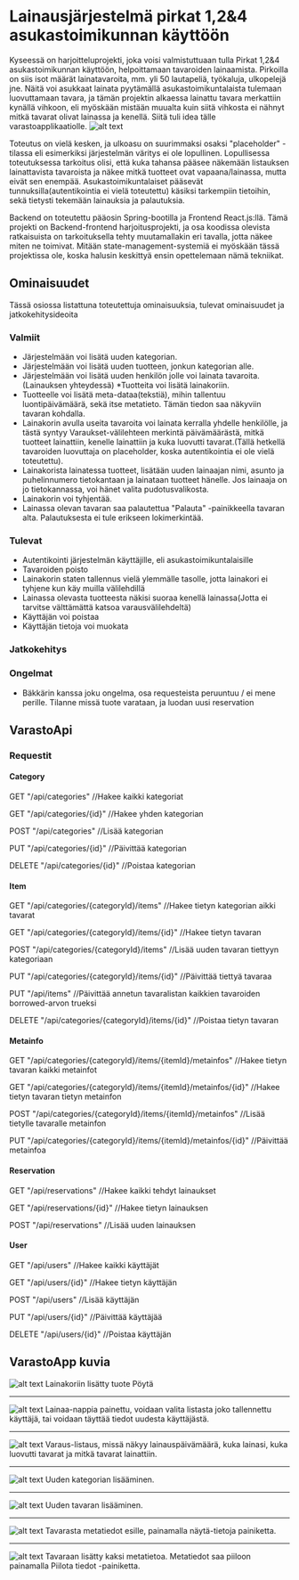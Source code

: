 # Lainausjärjestelmä pirkat 1,2&4 asukastoimikunnan käyttöön 
Kyseessä on harjoitteluprojekti, joka voisi valmistuttuaan tulla Pirkat 1,2&4 asukastoimikunnan käyttöön, helpoittamaan tavaroiden lainaamista. Pirkoilla on siis isot määrät lainatavaroita, mm. yli 50 lautapeliä, työkaluja, ulkopelejä jne. Näitä voi asukkaat lainata pyytämällä asukastoimikuntalaista tulemaan luovuttamaan tavara, ja tämän projektin alkaessa lainattu tavara merkattiin kynällä vihkoon, eli myöskään mistään muualta kuin siitä vihkosta ei nähnyt mitkä tavarat olivat lainassa ja kenellä.
Siitä tuli idea tälle varastoapplikaatiolle.
![alt text](https://www.dropbox.com/s/lmskq84lbnp5xhi/Screenshot%202018-03-28%2019.19.53.png?raw=1)

Toteutus on vielä kesken, ja ulkoasu on suurimmaksi osaksi "placeholder" -tilassa eli esimerkiksi järjestelmän väritys ei ole lopullinen. Lopullisessa toteutuksessa tarkoitus olisi, että kuka tahansa pääsee näkemään listauksen lainattavista tavaroista ja näkee mitkä tuotteet ovat vapaana/lainassa, mutta eivät sen enempää. Asukastoimikuntalaiset pääsevät tunnuksilla(autentikointia ei vielä toteutettu) käsiksi tarkempiin tietoihin, sekä tietysti tekemään lainauksia ja palautuksia.

Backend on toteutettu pääosin Spring-bootilla ja Frontend React.js:llä. Tämä projekti on Backend-frontend harjoitusprojekti, ja osa koodissa olevista ratkaisuista on tarkoituksella tehty muutamallakin eri tavalla, jotta näkee miten ne toimivat. Mitään state-management-systemiä ei myöskään tässä projektissa ole, koska halusin keskittyä ensin opettelemaan nämä tekniikat.

## Ominaisuudet
Tässä osiossa listattuna toteutettuja ominaisuuksia, tulevat ominaisuudet ja jatkokehitysideoita
### Valmiit
* Järjestelmään voi lisätä uuden kategorian. 
* Järjestelmään voi lisätä uuden tuotteen, jonkun kategorian alle.
* Järjestelmään voi lisätä uuden henkilön jolle voi lainata tavaroita.(Lainauksen yhteydessä)
*Tuotteita voi lisätä lainakoriin. 
* Tuotteelle voi lisätä meta-dataa(tekstiä), mihin tallentuu luontipäivämäärä, sekä itse metatieto. Tämän tiedon saa näkyviin tavaran kohdalla.
* Lainakorin avulla useita tavaroita voi lainata kerralla yhdelle henkilölle, ja tästä syntyy Varaukset-välilehteen merkintä päivämäärästä, mitkä tuotteet lainattiin, kenelle lainattiin ja kuka luovutti tavarat.(Tällä hetkellä tavaroiden luovuttaja on placeholder, koska autentikointia ei ole vielä toteutettu).
* Lainakorista lainatessa tuotteet, lisätään uuden lainaajan nimi, asunto ja puhelinnumero tietokantaan ja lainataan tuotteet hänelle. Jos lainaaja on jo tietokannassa, voi hänet valita pudotusvalikosta.
* Lainakorin voi tyhjentää.
* Lainassa olevan tavaran saa palautettua "Palauta" -painikkeella tavaran alta. Palautuksesta ei tule erikseen lokimerkintää.

### Tulevat
* Autentikointi järjestelmän käyttäjille, eli asukastoimikuntalaisille
* Tavaroiden poisto
* Lainakorin staten tallennus vielä ylemmälle tasolle, jotta lainakori ei tyhjene kun käy muilla välilehdillä
* Lainassa olevasta tuotteesta näkisi suoraa kenellä lainassa(Jotta ei tarvitse välttämättä katsoa varausvälilehdeltä)
* Käyttäjän voi poistaa
* Käyttäjän tietoja voi muokata
### Jatkokehitys

### Ongelmat
* Bäkkärin kanssa joku ongelma, osa requesteista peruuntuu / ei mene perille. Tilanne missä tuote varataan, ja luodan uusi reservation

## VarastoApi

### Requestit
#### Category
GET "/api/categories"                                               //Hakee kaikki kategoriat

GET "/api/categories/{id}"                                          //Hakee yhden kategorian

POST "/api/categories"                                              //Lisää kategorian

PUT "/api/categories/{id}"                                          //Päivittää kategorian

DELETE "/api/categories/{id}"                                       //Poistaa kategorian


#### Item
GET "/api/categories/{categoryId}/items"            //Hakee tietyn kategorian aikki tavarat

GET "/api/categories/{categoryId}/items/{id}"       //Hakee tietyn tavaran

POST "/api/categories/{categoryId}/items"           //Lisää uuden tavaran tiettyyn kategoriaan

PUT "/api/categories/{categoryId}/items/{id}"       //Päivittää tiettyä tavaraa

PUT "/api/items"                                    //Päivittää annetun tavaralistan kaikkien tavaroiden borrowed-arvon trueksi

DELETE "/api/categories/{categoryId}/items/{id}"    //Poistaa tietyn tavaran

#### Metainfo
GET "/api/categories/{categoryId}/items/{itemId}/metainfos"     //Hakee tietyn tavaran kaikki metainfot

GET "/api/categories/{categoryId}/items/{itemId}/metainfos/{id}"    //Hakee tietyn tavaran tietyn metainfon

POST "/api/categories/{categoryId}/items/{itemId}/metainfos"        //Lisää tietylle tavaralle metainfon

PUT "/api/categories/{categoryId}/items/{itemId}/metainfos/{id}"    //Päivittää metainfoa


#### Reservation
GET "/api/reservations"       //Hakee kaikki tehdyt lainaukset

GET "/api/reservations/{id}"  //Hakee tietyn lainauksen

POST "/api/reservations"      //Lisää uuden lainauksen

#### User
GET "/api/users"    //Hakee kaikki käyttäjät

GET "/api/users/{id}"   //Hakee tietyn käyttäjän

POST "/api/users"       //Lisää käyttäjän

PUT "/api/users/{id}"   //Päivittää käyttäjää

DELETE "/api/users/{id}"    //Poistaa käyttäjän


## VarastoApp kuvia

![alt text](https://www.dropbox.com/s/tjgpyleqjosre0x/Screenshot%202018-03-31%2020.48.10.png?raw=1)
Lainakoriin lisätty tuote Pöytä
- - - - 
![alt text](https://www.dropbox.com/s/q5upt4nv2g6dpp6/Screenshot%202018-03-31%2020.49.19.png?raw=1)
Lainaa-nappia painettu, voidaan valita listasta joko tallennettu käyttäjä, tai voidaan täyttää tiedot uudesta käyttäjästä.
- - - - 
![alt text](https://www.dropbox.com/s/t2b7w1qj470k2rm/Screenshot%202018-03-31%2020.50.41.png?raw=1)
Varaus-listaus, missä näkyy lainauspäivämäärä, kuka lainasi, kuka luovutti tavarat ja mitkä tavarat lainattiin.
- - - -
![alt text](https://www.dropbox.com/s/7jduo91ci54eif8/Screenshot%202018-03-31%2020.50.57.png?raw=1)
Uuden kategorian lisääminen.
- - - -
![alt text](https://www.dropbox.com/s/at9b9wacq2eat0n/Screenshot%202018-03-31%2020.51.09.png?raw=1)
Uuden tavaran lisääminen.
- - - - 
![alt text](https://www.dropbox.com/s/9cgwxqnsbzpu2zx/Screenshot%202018-03-31%2020.51.43.png?raw=1)
Tavarasta metatiedot esille, painamalla näytä-tietoja painiketta.
- - - -
![alt text](https://www.dropbox.com/s/r3k3p73ukphn0mr/Screenshot%202018-03-31%2020.52.17.png?raw=1)
Tavaraan lisätty kaksi metatietoa. Metatiedot saa piiloon painamalla Piilota tiedot -painiketta.
